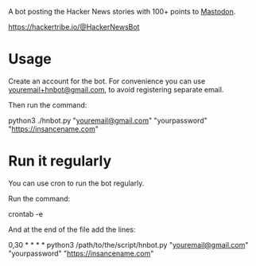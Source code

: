 A bot posting the Hacker News stories with 100+ points to [Mastodon](https://github.com/tootsuite/mastodon).

https://hackertribe.io/@HackerNewsBot

# Usage

Create an account for the bot. For convenience you can use youremail+hnbot@gmail.com, to avoid registering separate email.

Then run the command:

python3 ./hnbot.py "youremail@gmail.com" "yourpassword" "https://insancename.com"

# Run it regularly

You can use cron to run the bot regularly.

Run the command:

crontab -e

And at the end of the file add the lines:

0,30 * * * * python3 /path/to/the/script/hnbot.py "youremail@gmail.com" "yourpassword" "https://insancename.com"
